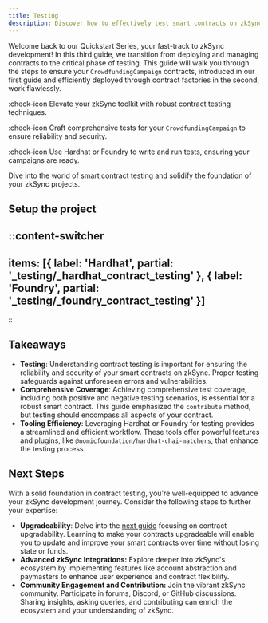 ```yaml
---
title: Testing
description: Discover how to effectively test smart contracts on zkSync Era ecosystem.
---
```


Welcome back to our Quickstart Series, your fast-track to zkSync development! In this
third guide, we transition from deploying and managing contracts to the critical phase
of testing. This guide will walk you through the steps to ensure your `CrowdfundingCampaign`
contracts, introduced in our first guide and efficiently deployed through contract factories
in the second, work flawlessly.

:check-icon Elevate your zkSync toolkit with robust contract testing techniques.

:check-icon Craft comprehensive tests for your `CrowdfundingCampaign` to ensure reliability and security.

:check-icon Use Hardhat or Foundry to write and run tests, ensuring your campaigns are ready.

Dive into the world of smart contract testing and solidify the foundation of your zkSync projects.

## Setup the project

::content-switcher
---
items: [{
  label: 'Hardhat',
  partial: '_testing/_hardhat_contract_testing'
}, {
  label: 'Foundry',
  partial: '_testing/_foundry_contract_testing'
}]
---
::

## Takeaways

- **Testing**: Understanding contract testing is important for ensuring the reliability and security of your smart contracts
on zkSync. Proper testing safeguards against unforeseen errors and vulnerabilities.
- **Comprehensive Coverage**: Achieving comprehensive test coverage, including both positive and negative testing
scenarios, is essential for a robust smart contract. This guide emphasized the `contribute` method,
but testing should encompass all aspects of your contract.
- **Tooling Efficiency**: Leveraging Hardhat or Foundry for testing provides a streamlined and efficient workflow.
These tools offer powerful features and plugins, like `@nomicfoundation/hardhat-chai-matchers`,
that enhance the testing process.

## Next Steps

With a solid foundation in contract testing, you're well-equipped to advance your zkSync
development journey. Consider the following steps to further your expertise:

- **Upgradeability**: Delve into the [next guide](/quick-start/upgrading) focusing on contract upgradability.
Learning to make your contracts upgradeable will enable you to update and improve your smart contracts
over time without losing state or funds.
- **Advanced zkSync Integrations:** Explore deeper into zkSync's ecosystem by
implementing features like account abstraction and paymasters to enhance user
experience and contract flexibility.
- **Community Engagement and Contribution:** Join the vibrant zkSync community.
Participate in forums, Discord, or GitHub discussions. Sharing insights, asking queries,
and contributing can enrich the ecosystem and your understanding of zkSync.
